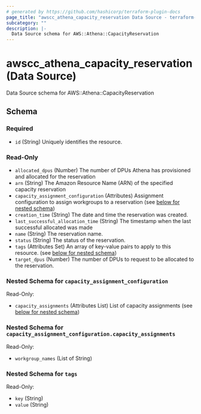 ```yaml
---
# generated by https://github.com/hashicorp/terraform-plugin-docs
page_title: "awscc_athena_capacity_reservation Data Source - terraform-provider-awscc"
subcategory: ""
description: |-
  Data Source schema for AWS::Athena::CapacityReservation
---
```


# awscc_athena_capacity_reservation (Data Source)

Data Source schema for AWS::Athena::CapacityReservation



<!-- schema generated by tfplugindocs -->
## Schema

### Required

- `id` (String) Uniquely identifies the resource.

### Read-Only

- `allocated_dpus` (Number) The number of DPUs Athena has provisioned and allocated for the reservation
- `arn` (String) The Amazon Resource Name (ARN) of the specified capacity reservation
- `capacity_assignment_configuration` (Attributes) Assignment configuration to assign workgroups to a reservation (see [below for nested schema](#nestedatt--capacity_assignment_configuration))
- `creation_time` (String) The date and time the reservation was created.
- `last_successful_allocation_time` (String) The timestamp when the last successful allocated was made
- `name` (String) The reservation name.
- `status` (String) The status of the reservation.
- `tags` (Attributes Set) An array of key-value pairs to apply to this resource. (see [below for nested schema](#nestedatt--tags))
- `target_dpus` (Number) The number of DPUs to request to be allocated to the reservation.

<a id="nestedatt--capacity_assignment_configuration"></a>
### Nested Schema for `capacity_assignment_configuration`

Read-Only:

- `capacity_assignments` (Attributes List) List of capacity assignments (see [below for nested schema](#nestedatt--capacity_assignment_configuration--capacity_assignments))

<a id="nestedatt--capacity_assignment_configuration--capacity_assignments"></a>
### Nested Schema for `capacity_assignment_configuration.capacity_assignments`

Read-Only:

- `workgroup_names` (List of String)



<a id="nestedatt--tags"></a>
### Nested Schema for `tags`

Read-Only:

- `key` (String)
- `value` (String)


